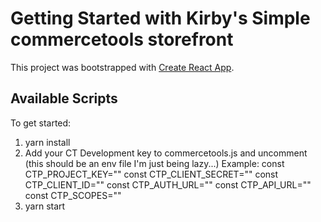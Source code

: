 # Getting Started with Kirby's Simple commercetools storefront

This project was bootstrapped with [Create React App](https://github.com/facebook/create-react-app).

## Available Scripts

To get started:

1) yarn install
2) Add your CT Development key to commercetools.js and uncomment (this should be an env file I'm just being lazy...)
Example:
const CTP_PROJECT_KEY=""
const CTP_CLIENT_SECRET=""
const CTP_CLIENT_ID=""
const CTP_AUTH_URL=""
const CTP_API_URL=""
const CTP_SCOPES=""
3) yarn start
